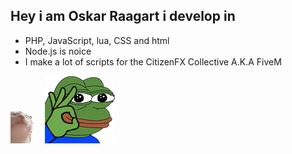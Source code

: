 ## Hey i am Oskar Raagart i develop in 
 - PHP, JavaScript, lua, CSS and html
 - Node.js is noice
 - I make a lot of scripts for the CitizenFX Collective A.K.A FiveM

![](781461789526327297.gif) ![](778545971545374761.png)
